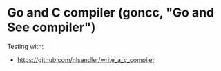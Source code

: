 # Go and C compiler (goncc, "Go and See compiler")

Testing with:
- https://github.com/nlsandler/write_a_c_compiler
